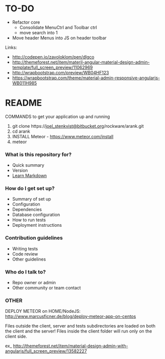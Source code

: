 # TO-DO #
* Refactor core
    * Consolidate MenuCtrl and Toolbar ctrl 
    * move search into 1
* Move header Menus into JS on header toolbar 

Links:
* http://codepen.io/zavoloklom/pen/dIgco
* http://themeforest.net/item/materil-angular-material-design-admin-template/full_screen_preview/11062969
* http://wrapbootstrap.com/preview/WB04HF123
* https://wrapbootstrap.com/theme/material-admin-responsive-angularjs-WB011H985



# README #

COMMANDS to get your application up and running

1. git clone https://joel_stenkvist@bitbucket.org/rockware/arank.git
2. cd arank
3. INSTALL Meteor - https://www.meteor.com/install
4. meteor

### What is this repository for? ###

* Quick summary
* Version
* [Learn Markdown](https://bitbucket.org/tutorials/markdowndemo)

### How do I get set up? ###

* Summary of set up
* Configuration
* Dependencies
* Database configuration
* How to run tests
* Deployment instructions

### Contribution guidelines ###

* Writing tests
* Code review
* Other guidelines

### Who do I talk to? ###

* Repo owner or admin
* Other community or team contact


### OTHER ### 
DEPLOY METEOR on HOME/NodeJS:
	http://www.marcusficner.de/blog/deploy-meteor-app-on-centos

Files outside the client, server and tests subdirectories are loaded on both the client and the server!
Files inside the client folder will run only on the client side.


ex_ http://themeforest.net/item/material-design-admin-with-angularjs/full_screen_preview/13582227

